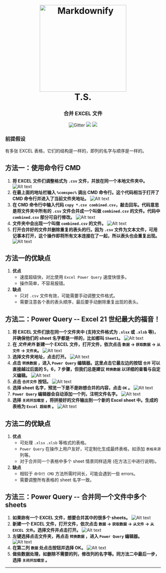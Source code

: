 <h1 align="center">
  <br>
  <img src="https://raw.githubusercontent.com/tandesen/AB_Test/main/pictures/tattoo2.jfif" alt="Markdownify" width="280"></a>
  <br>
  T.S.
  <br>
</h1>

<h3 align="center">合并 EXCEL 文件</h3>

<p align="center">
  <img src="https://img.shields.io/badge/小红书-德森大老爷-red"
         alt="Gitter">
  <a>
	  <img src="https://img.shields.io/badge/B站-德森大老爷-purple">
  </a>
  <a>
      <img src="https://img.shields.io/badge/github-tandesen-green">
  </a>
</p>


### 前提假设
有多张 EXCEL 表格，它们的结构是一样的，即列的名字与顺序是一样的。


## 方法一：使用命令行 CMD

 1. **将 EXCEL 文件们调整格式为 `.csv` 文件，并放在同一个本地文件夹中。**
    <img title="a title" alt="Alt text" src="images/1.png">
 2. **在最上面的地址栏输入 `%comspec%` 调出 CMD 命令行。这个代码相当于打开了 CMD 命令行并进入了当前文件夹地址。**
    <img title="a title" alt="Alt text" src="images/2.png">  
 3. **在 CMD 命令行中输入代码 `copy *.csv combined.csv`，敲击回车。代码意思是将文件夹中所有的 `.csv` 文件合并成一个叫做 `combined.csv` 的文件。代码中 `combined.csv` 部分可自行修改。**
    <img title="a title" alt="Alt text" src="images/3.png">  
 4. **文件夹中会出现一个叫做 `combined.csv` 的文件。**
    <img title="a title" alt="Alt text" src="images/4.png">
 5. **打开合并好的文件并删除重复的表头的行。因为 `.csv` 文件为文本文件，可用记事本打开，这个操作即将所有文本连接在了一起，所以表头也会重复出现。**
    <img title="a title" alt="Alt text" src="images/5.png">


## 方法一的优缺点

 1. **优点**
    * 速度超级快，对比使用 `Excel Power Query` 速度快很多。
    * 操作简单，不容易报错。
 2. **缺点**
    * 只对 `.csv` 文件有效，可能需要手动调整文件格式。
    * 需要注意各个表的表头顺序，最后要手动删除重复出现的表头。


## 方法二：Power Query -- Excel 21 世纪最大的福音！

 1. **将 EXCEL 文件们放在同一个文件夹中 (支持文件格式为 `.xlsx` 或 `.xlsb` 等)，并确保他们的 sheet 名字都是一样的，比如都叫 `Sheet1`。**
    <img title="a title" alt="Alt text" src="images/2-1.png">
 3. **在 _**文件夹外**_ 新建一个 EXCEL 文件，打开文件，依次点击 `数据` -> `获取数据` -> `从文件` -> `文件夹`。**
    <img title="a title" alt="Alt text" src="images/2-2.png">
 4. **选择文件夹地址，点击打开。**
    <img title="a title" alt="Alt text" src="images/2-3.png">
 5. **点击 `转换数据` ，进入 `Power Query` 编辑器。这里点击它最左边的按钮 `合并` 可以直接越过后面的 5，6，7 步骤，但我们总是建议 `转换数据` 以详细的查看与自定义编辑。**
    <img title="a title" alt="Alt text" src="images/2-4.png"> 
 6. **点击 `合并文件` 按钮。**
    <img title="a title" alt="Alt text" src="images/2-5.png"> 
 7. **选择 sheet 名字，预览一下是不是妳想合并的内容，点击 `OK` 。**
    <img title="a title" alt="Alt text" src="images/2-6.png"> 
 8. **`Power Query` 编辑器会自动添加一个列，注明文件名字。**
    <img title="a title" alt="Alt text" src="images/2-7.png">
 9. **选择 `关闭并加载至` ，将拼接好的文件输出到一个新的 Excel sheet 中。生成的表格为 `Excel 超级表` 。**
    <img title="a title" alt="Alt text" src="images/2-8.png">

## 方法二的优缺点

 1. **优点**
    * 可处理 `.xlsx` `.xlsb` 等格式的表格。
    * `Power Query` 在操作上用户友好，可定制化生成最终表格，如添加 `表格来源` 列等。
    * 对于合并同一个表格中多个 sheet 情景同样适用 (在方法三中进行说明)。
 2. **缺点**
    * 相较于 `命令行 CMD` 方法所需时间长，可能会遇到一些 errors。
    * 需要调整所有表格的 sheet 名字一致。


## 方法三：Power Query -- 合并同一个文件中多个 sheets

 1. **如果妳有一个 EXCEL 文件，想要合并其中的很多个 sheets。**
    <img title="a title" alt="Alt text" src="images/3-1.png">
 2. **新建一个 EXCEL 文件，打开文件，依次点击 `数据` -> `获取数据` -> `从文件` -> `从 EXCEL 文件`。选择文件并点击打开。**
    <img title="a title" alt="Alt text" src="images/3-2.png">
 3. **左键选择点击文件夹，再点击 `转换数据` ，进入 `Power Query` 编辑器。**
    <img title="a title" alt="Alt text" src="images/3-3.png">
 4. **在第二列 `数据` 处点击按钮并选择 OK。**
    <img title="a title" alt="Alt text" src="images/3-4.png">
 5. **做些数据处理，如删除不需要的列，修改列的名字等。同方法二中最后一步，选择 `关闭并加载至` 。**
****


